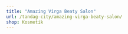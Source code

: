 ```yaml
---
title: "Amazing Virga Beaty Salon"
url: /tandag-city/amazing-virga-beaty-salon/
shop: Kosmetik
---
```

